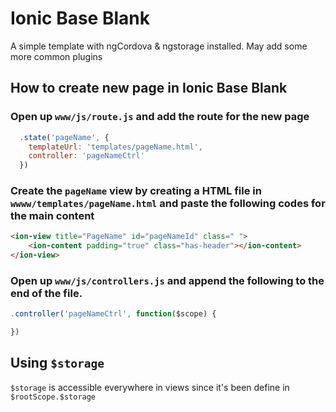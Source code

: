 # Ionic Base Blank

A simple template with ngCordova & ngstorage installed. May add some more common plugins

## How to create new page in Ionic Base Blank

### Open up `www/js/route.js` and add the route for the new page

```javascript
  .state('pageName', {
    templateUrl: 'templates/pageName.html',
    controller: 'pageNameCtrl'
  })
```

### Create the `pageName` view by creating a HTML file in `wwww/templates/pageName.html` and paste the following codes for the main content

```html
<ion-view title="PageName" id="pageNameId" class=" ">
    <ion-content padding="true" class="has-header"></ion-content>
</ion-view>
```

### Open up `www/js/controllers.js` and append the following to the end of the file.

```javascript
.controller('pageNameCtrl', function($scope) {

})
```

## Using `$storage`

`$storage` is accessible everywhere in views since it's been define in `$rootScope.$storage`
